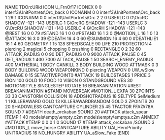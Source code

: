 NAME 			TDOrcURid
ICON 			U_FrnOf17
ICONEX 0 0 interf3\UnitPortrets\Orc_back 0
ICONANM 0 0 interf3\UnitPortrets\Orc_back 1 29 1
ICONANM 0 0 interf3\UnitPortrets\Orc 2 2 0
USERLC 			0 G\OrcRC SHADOW -121 -143
USERLC 			1 G\OrcRG SHADOW -121 -143
USERLC 			3 G\OrcRU SHADOW -121 -143
USERLC 			4 G\OrcRH SHADOW -121 -143
@REST      		16 0 0 79
#STAND     		16 1 0 0
#PSTAND    		16 1 3 0
@MOTION_L  		16 1 0 13
@ATTACK    		16 3 0 39
@DEATH     		16 4 0 60
@SUMMON     		16 4 60 0 
#DEATHLIE1 		16 1 4 60
GEOMETRY 		1 15 128
SPEEDSCALE 90
LIFE     		210
PROTECTION 		4 piercing 2 magical 5 chopping 0 crushing 0
RECTANGLE 		0 2 32 60
ATTACK_RADIUS 		0 0 90
DET_RADIUS 		0 0 9000
ATTACK_PAUSE 		0 45
DET_RADIUS 		1 400 7000
ATTACK_PAUSE 		1 50
SEARCH_ENEMY_RADIUS 	400
MATHERIAL 		1 BODY
CANKILL 3 BODY BUILDING WOOD 
ATTMASK 0 3 BODY BUILDING WOOD
WEAPONKIND 		0 piercing
WEAPON			0 UW_wSlow
DAMAGE   		0 15
SETACTIVEPOINT0		#ATTACK 19
BUILDSTAGES 		1
PRICE 			3 IRON 100 GOLD 10 FOOD 10
VISION 			0
STANDGROUND
VES 			30
MOTIONSTYLE 		SINGLESTEP
ROTATE 			16
BREAKANIMATION 		#REST
BREAKANIMATION 		#STAND
MOVEBREAK 		#MOTION_L
EXPA 			30
ZPOINTS			33 33
CANSTORM
COLLISION 18
ADDSHOTRADIUS 18
SELTYPE SelMedium 1 1
KILLERAWARD             GOLD 13
KILLERAWARDRANDOM       GOLD 3
ZPOINTS 20 20
SHADOWLESS
CANTCAPTURE
CYLINDER 25 45
TFACTOR FFA7A78A
SOUND 7 #DEATH death_orckaban
SOUND 20 #ATTACK attack_spear
!TEMP  1 40 models\empty\empty.c2m models\empty\emptya.c2m
ANMEXT #ATTACK #TEMP 0 0 0 1 0
SOUND 17 #TEMP attack_orckaban
/SOUND 3 #MOTION_L move_horse
CANTCAPTURE
ABILITY UAI_HeroPriority
UNITRADIUS 16
NO_HUNGRY
ABILITY UA_aSlow_Fake
[END]
